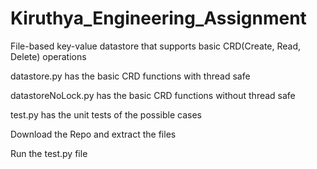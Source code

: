 # Kiruthya_Engineering_Assignment
File-based key-value datastore that supports basic CRD(Create, Read, Delete) operations

datastore.py has the basic CRD functions with thread safe
  
datastoreNoLock.py has the basic CRD functions without thread safe

test.py has the unit tests of the possible cases

Download the Repo and extract the files

Run the test.py file
